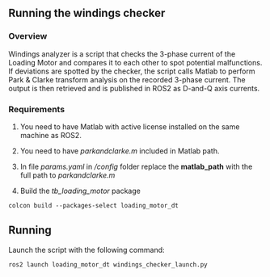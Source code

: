 ## Running the windings checker

### Overview

Windings analyzer is a script that checks the 3-phase current of the Loading Motor and compares it to each other to spot potential malfunctions. If deviations are spotted by the checker, the script calls Matlab to perform Park & Clarke transform analysis on the recorded 3-phase current. The output is then retrieved and is published in ROS2 as D-and-Q axis currents.

### Requirements

1. You need to have Matlab with active license installed on the same machine as ROS2.

2. You need to have *parkandclarke.m* included in Matlab path.

3. In file *params.yaml* in */config* folder replace the **matlab_path** with the full path to *parkandclarke.m*

4. Build the *tb_loading_motor* package
```
colcon build --packages-select loading_motor_dt
```

## Running

Launch the script with the following command:

```
ros2 launch loading_motor_dt windings_checker_launch.py
```
